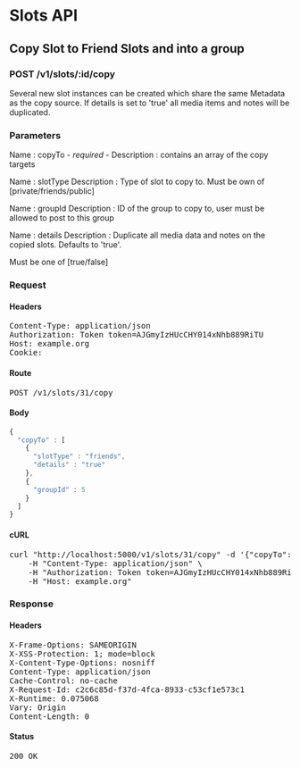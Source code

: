 # Slots API

## Copy Slot to Friend Slots and into a group

### POST /v1/slots/:id/copy

Several new slot instances can be created which share the same Metadata as the copy source. If details is set to &#39;true&#39; all media items and notes will be duplicated.

### Parameters

Name : copyTo *- required -*
Description : contains an array of the copy targets

Name : slotType
Description : Type of slot to copy to. Must be own of [private/friends/public]

Name : groupId
Description : ID of the group to copy to, user must be allowed to post to this group

Name : details
Description : Duplicate all media data and notes on the copied slots. Defaults to &#39;true&#39;.

Must be one of [true/false]

### Request

#### Headers

<pre>Content-Type: application/json
Authorization: Token token=AJGmyIzHUcCHY014xNhb889RiTU
Host: example.org
Cookie: </pre>

#### Route

<pre>POST /v1/slots/31/copy</pre>

#### Body
```javascript
{
  "copyTo" : [
    {
      "slotType" : "friends",
      "details" : "true"
    },
    {
      "groupId" : 5
    }
  ]
}
```


#### cURL

<pre class="request">curl &quot;http://localhost:5000/v1/slots/31/copy&quot; -d &#39;{&quot;copyTo&quot;:[{&quot;slotType&quot;:&quot;friends&quot;,&quot;details&quot;:&quot;true&quot;},{&quot;groupId&quot;:5}]}&#39; -X POST \
	-H &quot;Content-Type: application/json&quot; \
	-H &quot;Authorization: Token token=AJGmyIzHUcCHY014xNhb889RiTU&quot; \
	-H &quot;Host: example.org&quot;</pre>

### Response

#### Headers

<pre>X-Frame-Options: SAMEORIGIN
X-XSS-Protection: 1; mode=block
X-Content-Type-Options: nosniff
Content-Type: application/json
Cache-Control: no-cache
X-Request-Id: c2c6c85d-f37d-4fca-8933-c53cf1e573c1
X-Runtime: 0.075068
Vary: Origin
Content-Length: 0</pre>

#### Status

<pre>200 OK</pre>

